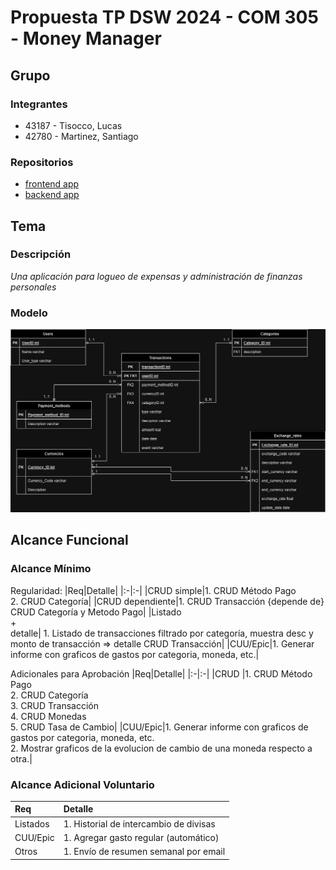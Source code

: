 # Propuesta TP DSW 2024 - COM 305 - Money Manager

## Grupo

### Integrantes

- 43187 - Tisocco, Lucas
- 42780 - Martinez, Santiago

### Repositorios

- [frontend app](http://hyperlinkToGihubOrGitlab)
- [backend app](http://hyperlinkToGihubOrGitlab)

## Tema

### Descripción

_Una aplicación para logueo de expensas y administración de finanzas personales_

### Modelo

![imagen del modelo](https://github.com/lucastisocco/tp/blob/main/TP_DSW_Tisocco_Martinez.jpg)

## Alcance Funcional

### Alcance Mínimo

Regularidad:
|Req|Detalle|
|:-|:-|
|CRUD simple|1. CRUD Método Pago<br>2. CRUD Categoría|
|CRUD dependiente|1. CRUD Transacción {depende de} CRUD Categoría y Metodo Pago|
|Listado<br>+<br>detalle| 1. Listado de transacciones filtrado por categoría, muestra desc y monto de transacción => detalle CRUD Transacción|
|CUU/Epic|1. Generar informe con graficos de gastos por categoria, moneda, etc.|

Adicionales para Aprobación
|Req|Detalle|
|:-|:-|
|CRUD |1. CRUD Método Pago<br>2. CRUD Categoría<br>3. CRUD Transacción<br>4. CRUD Monedas<br>5. CRUD Tasa de Cambio|
|CUU/Epic|1. Generar informe con graficos de gastos por categoria, moneda, etc.<br>2. Mostrar graficos de la evolucion de cambio de una moneda respecto a otra.|

### Alcance Adicional Voluntario

| Req      | Detalle                                |
| :------- | :------------------------------------- |
| Listados | 1. Historial de intercambio de divisas |
| CUU/Epic | 1. Agregar gasto regular (automático)  |
| Otros    | 1. Envío de resumen semanal por email  |
